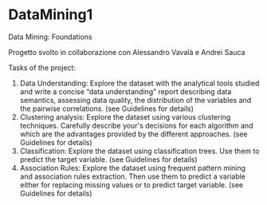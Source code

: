 # DataMining1
Data Mining: Foundations

Progetto svolto in collaborazione con Alessandro Vavalà e Andrei Sauca

Tasks of the project:
1. Data Understanding: Explore the dataset with the analytical tools studied and write a concise “data understanding” report describing data semantics, assessing data quality, the distribution of the variables and the pairwise correlations. (see Guidelines for details)
2. Clustering analysis: Explore the dataset using various clustering techniques. Carefully describe your's decisions for each algorithm and which are the advantages provided by the different approaches. (see Guidelines for details)
3. Classification: Explore the dataset using classification trees. Use them to predict the target variable. (see Guidelines for details)
4. Association Rules: Explore the dataset using frequent pattern mining and association rules extraction. Then use them to predict a variable either for replacing missing values or to predict target variable. (see Guidelines for details)




